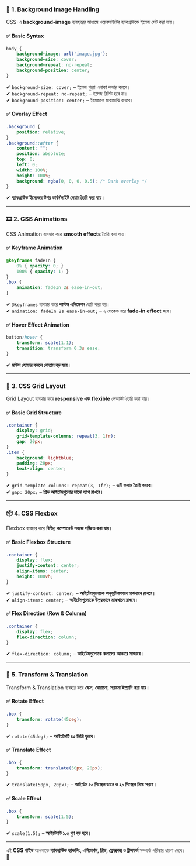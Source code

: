 ### 🎨 **1. Background Image Handling**
CSS-এ **background-image** ব্যবহারের মাধ্যমে ওয়েবসাইটের ব্যাকগ্রাউন্ডে ইমেজ সেট করা যায়।

#### ✅ **Basic Syntax**
```css
body {
    background-image: url('image.jpg');
    background-size: cover;
    background-repeat: no-repeat;
    background-position: center;
}
```
✔ `background-size: cover;` – ইমেজ পুরো এলাকা কভার করবে।  
✔ `background-repeat: no-repeat;` – ইমেজ রিপিট হবে না।  
✔ `background-position: center;` – ইমেজকে মাঝামাঝি রাখবে।  

#### ✅ **Overlay Effect**
```css
.background {
    position: relative;
}
.background::after {
    content: "";
    position: absolute;
    top: 0;
    left: 0;
    width: 100%;
    height: 100%;
    background: rgba(0, 0, 0, 0.5); /* Dark overlay */
}
```
✔ **ব্যাকগ্রাউন্ড ইমেজের উপর ডার্ক/লাইট লেয়ার তৈরি করা যায়।**

---

### 🎞 **2. CSS Animations**
CSS Animation ব্যবহার করে **smooth effects** তৈরি করা যায়।

#### ✅ **Keyframe Animation**
```css
@keyframes fadeIn {
    0% { opacity: 0; }
    100% { opacity: 1; }
}
.box {
    animation: fadeIn 2s ease-in-out;
}
```
✔ `@keyframes` ব্যবহার করে **কাস্টম এনিমেশন** তৈরি করা হয়।  
✔ `animation: fadeIn 2s ease-in-out;` – ২ সেকেন্ড ধরে **fade-in effect** হবে।

#### ✅ **Hover Effect Animation**
```css
button:hover {
    transform: scale(1.1);
    transition: transform 0.3s ease;
}
```
✔ **মাউস হোভার করলে বোতাম বড় হবে।**

---

### 📐 **3. CSS Grid Layout**
Grid Layout ব্যবহার করে **responsive এবং flexible** লেআউট তৈরি করা যায়।

#### ✅ **Basic Grid Structure**
```css
.container {
    display: grid;
    grid-template-columns: repeat(3, 1fr);
    gap: 20px;
}
.item {
    background: lightblue;
    padding: 20px;
    text-align: center;
}
```
✔ `grid-template-columns: repeat(3, 1fr);` – **৩টি কলাম তৈরি করবে।**  
✔ `gap: 20px;` – **গ্রিড আইটেমগুলোর মাঝে গ্যাপ রাখবে।**

---

### 📦 **4. CSS Flexbox**
Flexbox ব্যবহার করে **বিভিন্ন কম্পোনেন্ট সহজে সজ্জিত করা যায়।**

#### ✅ **Basic Flexbox Structure**
```css
.container {
    display: flex;
    justify-content: center;
    align-items: center;
    height: 100vh;
}
```
✔ `justify-content: center;` – **আইটেমগুলোকে অনুভূমিকভাবে মাঝখানে রাখবে।**  
✔ `align-items: center;` – **আইটেমগুলোকে উল্লম্বভাবে মাঝখানে রাখবে।**

#### ✅ **Flex Direction (Row & Column)**
```css
.container {
    display: flex;
    flex-direction: column;
}
```
✔ `flex-direction: column;` – **আইটেমগুলোকে কলামের আকারে সাজাবে।**

---

### 🔄 **5. Transform & Translation**
Transform & Translation ব্যবহার করে **স্কেল, ঘোরানো, সরানো ইত্যাদি করা যায়।**

#### ✅ **Rotate Effect**
```css
.box {
    transform: rotate(45deg);
}
```
✔ `rotate(45deg);` – **আইটেমটি ৪৫ ডিগ্রি ঘুরবে।**

#### ✅ **Translate Effect**
```css
.box {
    transform: translate(50px, 20px);
}
```
✔ `translate(50px, 20px);` – **আইটেম ৫০ পিক্সেল ডানে ও ২০ পিক্সেল নিচে সরবে।**

#### ✅ **Scale Effect**
```css
.box {
    transform: scale(1.5);
}
```
✔ `scale(1.5);` – **আইটেমটি ১.৫ গুণ বড় হবে।**

---

এই **CSS গাইড** আপনাকে **ব্যাকগ্রাউন্ড হ্যান্ডলিং, এনিমেশন, গ্রিড, ফ্লেক্সবক্স ও ট্রান্সফর্ম** সম্পর্কে পরিষ্কার ধারণা দেবে। 🚀